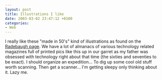 ```yaml
---
layout: post
title: Illustrations I like
date: 2003-03-02 23:47:12 +0100
categories:
- Web
---
```

I really like these "made in 50's" kind of illustrations as found on the <a href="http://www.losthighways.org/radebaugh.html">Radebaugh page</a>. We have a lot of almanacs of various technology related magazines full of printed pics like this up in our garret as my father was obsessed with technology right about that time (the sixties and seventies to be exact). I should organize an expedition... To dig up some cool old stuff worth scanning. Then get a scanner... I'm getting sleepy only thinking about it. Lazy me.

